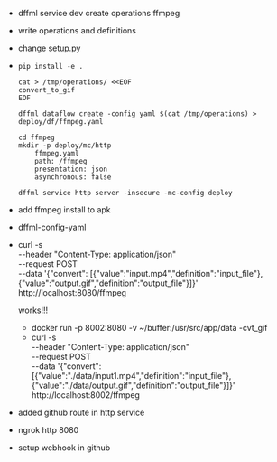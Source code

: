 * dffml service dev create operations ffmpeg
* write operations and definitions
* change setup.py
*
    ```
    pip install -e .

    cat > /tmp/operations/ <<EOF
    convert_to_gif
    EOF

    dffml dataflow create -config yaml $(cat /tmp/operations) > deploy/df/ffmpeg.yaml

    cd ffmpeg
    mkdir -p deploy/mc/http
        ffmpeg.yaml
        path: /ffmpeg
        presentation: json
        asynchronous: false

    dffml service http server -insecure -mc-config deploy

    ```
* add ffmpeg install to apk
* dffml-config-yaml

* curl -s \
  --header "Content-Type: application/json" \
  --request POST \
  --data '{"convert": [{"value":"input.mp4","definition":"input_file"},{"value":"output.gif","definition":"output_file"}]}' \
  http://localhost:8080/ffmpeg

  works!!!

  * docker run -p 8002:8080 -v ~/buffer:/usr/src/app/data -cvt_gif
  * curl -s \
  --header "Content-Type: application/json" \
  --request POST \
  --data '{"convert": [{"value":"./data/input1.mp4","definition":"input_file"},{"value":"./data/output.gif","definition":"output_file"}]}' \
  http://localhost:8002/ffmpeg

* added github route in http service
* ngrok http 8080
* setup webhook in github
